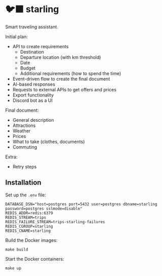 # 🐦‍⬛ starling

Smart traveling assistant.

Initial plan:

- API to create requirements
  - Destination
  - Departure location (with km threshold)
  - Date
  - Budget
  - Additional requirements (how to spend the time)
- Event-driven flow to create the final document
- AI-based responses
- Requests to external APIs to get offers and prices
- Export functionality
- Discord bot as a UI

Final document:

- General description
- Attractions
- Weather
- Prices
- What to take (clothes, documents)
- Commuting

Extra:

- Retry steps

## Installation

Set up the `.env` file:

```
DATABASE_DSN="host=postgres port=5432 user=postgres dbname=starling password=postgres sslmode=disable"
REDIS_ADDR=redis:6379
REDIS_STREAM=trips
REDIS_FAILURE_STREAM=trips-starling-failures
REDIS_CGROUP=starling
REDIS_CNAME=starling
```

Build the Docker images:

```
make build
```

Start the Docker containers:

```
make up
```
